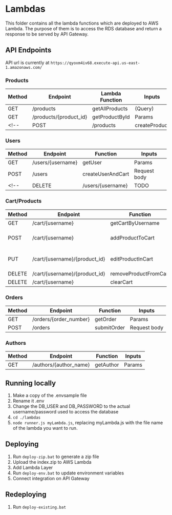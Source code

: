 # Lambdas
This folder contains all the lambda functions which are deployed to AWS Lambda. The purpose of them is to access the RDS database and return a response to be served by API Gateway.

## API Endpoints
API url is currently at `https://qyoxm4iv68.execute-api.us-east-1.amazonaws.com/`

### Products
| Method | Endpoint                   | Lambda Function      | Inputs  |
| ------ | -------------------------- | -------------------- | ------- |
| GET    | /products                  | getAllProducts       | (Query) |
| GET    | /products/{product_id}     | getProductById       | Params  |
<!-- | POST   | /products                  | createProduct        | Request body | -->

### Users
| Method | Endpoint                   | Function             | Inputs  |
| ------ | -------------------------- | -------------------- | ------- |
| GET    | /users/{username}          | getUser    | Params  |
| POST   | /users                     | createUserAndCart    | Request body |
<!-- | DELETE | /users/{username} | TODO | TODO | -->

### Cart/Products
| Method | Endpoint                   | Function             | Inputs  |
| ------ | -------------------------- | -------------------- | ------- |
| GET    | /cart/{username}           | getCartByUsername    | Params  |
| POST   | /cart/{username}           | addProductToCart     | Request body + Params |
| PUT    | /cart/{username}/{product_id} | editProductInCart | Request body + Params |
| DELETE | /cart/{username}/{product_id} | removeProductFromCart | Params |
| DELETE | /cart/{username} | clearCart | Params |

### Orders
| Method | Endpoint                   | Function             | Inputs  |
| ------ | -------------------------- | -------------------- | ------- |
| GET    | /orders/{order_number}     | getOrder    | Params  |
| POST   | /orders                    | submitOrder     | Request body |

### Authors
| Method | Endpoint                   | Function             | Inputs  |
| ------ | -------------------------- | -------------------- | ------- |
| GET    | /authors/{author_name}     | getAuthor    | Params  |

## Running locally
1. Make a copy of the .envsample file
2. Rename it .env
3. Change the DB_USER and DB_PASSWORD to the actual username/password used to access the database
4. `cd ./lambdas`
5. `node runner.js myLambda.js`, replacing myLambda.js with the file name of the lambda you want to run.

## Deploying
1. Run `deploy-zip.bat` to generate a zip file
2. Upload the index.zip to AWS Lambda
3. Add Lambda Layer
4. Run `deploy-env.bat` to update environment variables
5. Connect integration on API Gateway

## Redeploying
1. Run `deploy-existing.bat`
